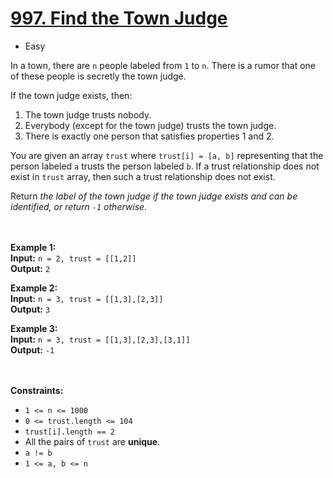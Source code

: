 # [997. Find the Town Judge](https://leetcode.com/problems/find-the-town-judge/description/)

- Easy

In a town, there are `n` people labeled from `1` to `n`. There is a rumor that one of these people is secretly the town
judge.

If the town judge exists, then:

1. The town judge trusts nobody.
2. Everybody (except for the town judge) trusts the town judge.
3. There is exactly one person that satisfies properties 1 and 2.

You are given an array `trust` where `trust[i] = [a, b]` representing that the person labeled `a` trusts the person
labeled `b`. If a trust relationship does not exist in `trust` array, then such a trust relationship does not exist.

Return _the label of the town judge if the town judge exists and can be identified, or return `-1` otherwise._

<br><br>
**Example 1:** \
**Input:** `n = 2, trust = [[1,2]]` \
**Output:** `2`

**Example 2:** \
**Input:** `n = 3, trust = [[1,3],[2,3]]` \
**Output:** `3`

**Example 3:** \
**Input:** `n = 3, trust = [[1,3],[2,3],[3,1]]` \
**Output:** `-1`

<br><br>
**Constraints:**

- `1 <= n <= 1000`
- `0 <= trust.length <= 104`
- `trust[i].length == 2`
- All the pairs of `trust` are **unique**.
- `a != b`
- `1 <= a, b <= n`
